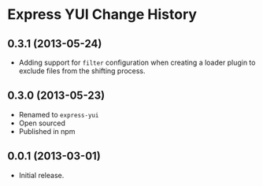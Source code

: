 Express YUI Change History
==========================

0.3.1 (2013-05-24)
------------------

* Adding support for `filter` configuration when creating a loader plugin to exclude
files from the shifting process.

0.3.0 (2013-05-23)
------------------

* Renamed to `express-yui`
* Open sourced
* Published in npm

0.0.1 (2013-03-01)
------------------

* Initial release.